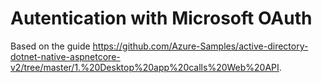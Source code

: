 # Autentication with Microsoft OAuth

Based on the guide https://github.com/Azure-Samples/active-directory-dotnet-native-aspnetcore-v2/tree/master/1.%20Desktop%20app%20calls%20Web%20API.

